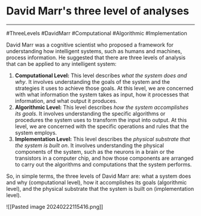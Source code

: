 # David Marr's three level of analyses
---
#ThreeLevels #DavidMarr #Computational #Algorithmic #Implementation

David Marr was a cognitive scientist who proposed a framework for understanding how intelligent systems, such as humans and machines, process information. He suggested that there are three levels of analysis that can be applied to any intelligent system:

1. **Computational Level:** This level describes *what the system does and why*. It involves understanding the goals of the system and the strategies it uses to achieve those goals. At this level, we are concerned with what information the system takes as input, how it processes that information, and what output it produces.
2. **Algorithmic Level:** This level describes *how the system accomplishes its goals*. It involves understanding the specific algorithms or procedures the system uses to transform the input into output. At this level, we are concerned with the specific operations and rules that the system employs.
3. **Implementation Level:** This level describes the *physical substrate that the system is built on*. It involves understanding the physical components of the system, such as the neurons in a brain or the transistors in a computer chip, and how those components are arranged to carry out the algorithms and computations that the system performs.

So, in simple terms, the three levels of David Marr are: what a system does and why (computational level), how it accomplishes its goals (algorithmic level), and the physical substrate that the system is built on (implementation level).

![[Pasted image 20240222115416.png]]
